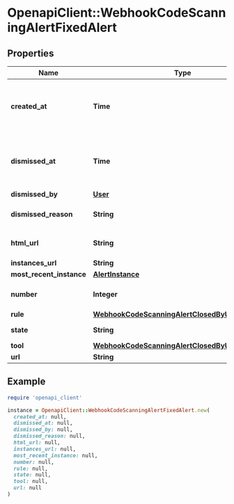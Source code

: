 # OpenapiClient::WebhookCodeScanningAlertFixedAlert

## Properties

| Name | Type | Description | Notes |
| ---- | ---- | ----------- | ----- |
| **created_at** | **Time** | The time that the alert was created in ISO 8601 format: &#x60;YYYY-MM-DDTHH:MM:SSZ.&#x60; |  |
| **dismissed_at** | **Time** | The time that the alert was dismissed in ISO 8601 format: &#x60;YYYY-MM-DDTHH:MM:SSZ&#x60;. |  |
| **dismissed_by** | [**User**](User.md) |  |  |
| **dismissed_reason** | **String** | The reason for dismissing or closing the alert. |  |
| **html_url** | **String** | The GitHub URL of the alert resource. |  |
| **instances_url** | **String** |  | [optional] |
| **most_recent_instance** | [**AlertInstance**](AlertInstance.md) |  | [optional] |
| **number** | **Integer** | The code scanning alert number. |  |
| **rule** | [**WebhookCodeScanningAlertClosedByUserAlertRule**](WebhookCodeScanningAlertClosedByUserAlertRule.md) |  |  |
| **state** | **String** | State of a code scanning alert. |  |
| **tool** | [**WebhookCodeScanningAlertClosedByUserAlertTool**](WebhookCodeScanningAlertClosedByUserAlertTool.md) |  |  |
| **url** | **String** |  |  |

## Example

```ruby
require 'openapi_client'

instance = OpenapiClient::WebhookCodeScanningAlertFixedAlert.new(
  created_at: null,
  dismissed_at: null,
  dismissed_by: null,
  dismissed_reason: null,
  html_url: null,
  instances_url: null,
  most_recent_instance: null,
  number: null,
  rule: null,
  state: null,
  tool: null,
  url: null
)
```

